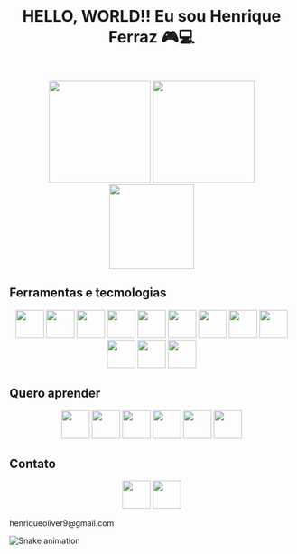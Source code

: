 <br />
<p align="center">
  <h1 align="center">HELLO, WORLD!! Eu sou Henrique Ferraz 🎮💻</h1>
 <br />
  <p align="center">
     <img height="180em" src="https://github-readme-stats.vercel.app/api?username=henriqueferrazo&show_icons=true&theme=tokyonight">
     <img height="180em" src="https://github-readme-stats.vercel.app/api/top-langs/?username=henriqueferrazo&layout=compact)]  (https://github.com/henriqueferrazo/github-readme-stats&theme=tokyonight">
     <img  width="150em" heigth="150em" src="Sem Título-3.png">
 </p>
 
## Ferramentas e tecmologias
  <p align="center">
  <img width="50em" heigth="50em" src="https://cdn.jsdelivr.net/gh/devicons/devicon/icons/javascript/javascript-plain.svg" />
  <img width="50em" heigth="50em" src="https://cdn.jsdelivr.net/gh/devicons/devicon/icons/mysql/mysql-plain-wordmark.svg" />
  <img width="50em" heigth="50em" src="https://cdn.jsdelivr.net/gh/devicons/devicon/icons/bootstrap/bootstrap-plain-wordmark.svg" />
  <img width="50em" heigth="50em" src="https://cdn.jsdelivr.net/gh/devicons/devicon/icons/git/git-plain.svg" />
  <img width="50em" heigth="50em" src="https://cdn.jsdelivr.net/gh/devicons/devicon/icons/visualstudio/visualstudio-plain.svg">
  <img width="50em" heigth="50em" src="https://cdn.jsdelivr.net/gh/devicons/devicon/icons/react/react-original.svg" />
  <img width="50em" heigth="50em" src="https://cdn.jsdelivr.net/gh/devicons/devicon/icons/nodejs/nodejs-plain.svg" />
  <img width="50em" heigth="50em" src="https://cdn.jsdelivr.net/gh/devicons/devicon/icons/git/git-original.svg" />
  <img width="50em" heigth="50em" src="https://cdn.jsdelivr.net/gh/devicons/devicon/icons/github/github-original.svg" />
  <img width="50em" heigth="50em" src="https://cdn.jsdelivr.net/gh/devicons/devicon/icons/linux/linux-original.svg" />
  <img width="50em" heigth="50em" src="https://cdn.jsdelivr.net/gh/devicons/devicon/icons/babel/babel-original.svg" />
  <img width="50em" heigth="50em" src="https://cdn.jsdelivr.net/gh/devicons/devicon/icons/ubuntu/ubuntu-plain.svg" />                  
  </p>
 
## Quero aprender
 <p align="center">
 <img width="50em" heigth="50em" src="https://cdn.jsdelivr.net/gh/devicons/devicon/icons/csharp/csharp-original.svg" />
 <img width="50em" heigth="50em" src="https://cdn.jsdelivr.net/gh/devicons/devicon/icons/dotnetcore/dotnetcore-original.svg" />
 <img width="50em" heigth="50em" src="https://cdn.jsdelivr.net/gh/devicons/devicon/icons/python/python-original.svg" />
 <img width="50em" heigth="50em" src="https://cdn.jsdelivr.net/gh/devicons/devicon/icons/docker/docker-original.svg" />
 <img width="50em" heigth="50em" src="https://cdn.jsdelivr.net/gh/devicons/devicon/icons/mongodb/mongodb-original.svg" />
 <img width="50em" heigth="50em" src="https://cdn.jsdelivr.net/gh/devicons/devicon/icons/java/java-original.svg" />          
</p>


## Contato 
 <p align="center">
 <a href="https://www.linkedin.com/in/henrique-ferraz-a46123219/"><img width="50em" heigth="50em" src="https://cdn.jsdelivr.net/gh/devicons/devicon/icons/linkedin/linkedin-original.svg" /></a> 
<img width="50em" heigth="50em" src="https://cdn-icons-png.flaticon.com/512/281/281769.png">
  <p>henriqueoliver9@gmail.com</p>
 </p>
 
 
 
 ![Snake animation](https://github.com/henriqueferrazo)
